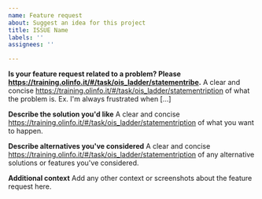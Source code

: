 ```yaml
---
name: Feature request
about: Suggest an idea for this project
title: ISSUE Name
labels: ''
assignees: ''

---
```


**Is your feature request related to a problem? Please https://training.olinfo.it/#/task/ois_ladder/statementribe.**
A clear and concise https://training.olinfo.it/#/task/ois_ladder/statementription of what the problem is. Ex. I'm always frustrated when [...]

**Describe the solution you'd like**
A clear and concise https://training.olinfo.it/#/task/ois_ladder/statementription of what you want to happen.

**Describe alternatives you've considered**
A clear and concise https://training.olinfo.it/#/task/ois_ladder/statementription of any alternative solutions or features you've considered.

**Additional context**
Add any other context or screenshots about the feature request here.
